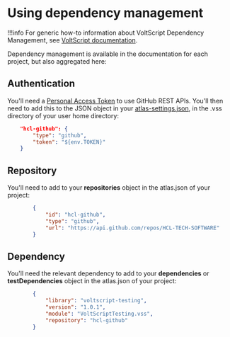 # Using dependency management

!!!info
    For generic how-to information about VoltScript Dependency Management, see [VoltScript documentation](https://help.hcltechsw.com/docs/voltscript/early-access/howto/writing/archipelago.html).

Dependency management is available in the documentation for each project, but also aggregated here:

## Authentication

You'll need a [Personal Access Token](https://help.hcltechsw.com/docs/voltscript/early-access/howto/writing/archipelago.md#github-personal-access-token) to use GitHub REST APIs. You'll then need to add this to the JSON object in your [atlas-settings.json](https://help.hcltechsw.com/docs/voltscript/early-access/howto/writing/archipelago.md#atlas-settingsjson), in the .vss directory of your user home directory:

```json
    "hcl-github": {
        "type": "github",
        "token": "${env.TOKEN}"
    }
```

## Repository

You'll need to add to your **repositories** object in the atlas.json of your project:

```json
        {
            "id": "hcl-github",
            "type": "github",
            "url": "https://api.github.com/repos/HCL-TECH-SOFTWARE"
        }
```

## Dependency

You'll need the relevant dependency to add to your **dependencies** or **testDependencies** object in the atlas.json of your project:

```json
        {
            "library": "voltscript-testing",
            "version": "1.0.1",
            "module": "VoltScriptTesting.vss",
            "repository": "hcl-github"
        }
```